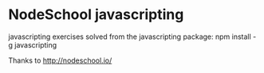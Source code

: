 # NodeSchool javascripting
javascripting exercises solved from the javascripting package: npm install -g javascripting

Thanks to http://nodeschool.io/

